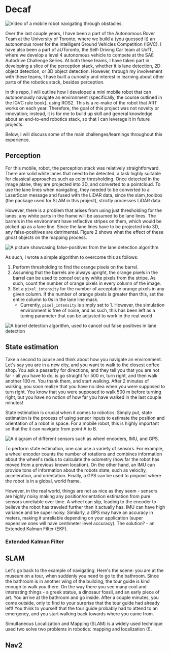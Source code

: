 # Decaf

![Video of a mobile robot navigating through obstacles.](./assets/decaf-nav.gif)

Over the last couple years, I have been a part of the Autonomous Rover Team at the University of Toronto, where we build a (you guessed it) an autonomous rover for the Intelligent Ground Vehicles Competition (IGVC). I have also been a part of aUToronto, the Self-Driving Car team at UofT, where we develop a level 4 autonomous vehicle to compete at the SAE Autodrive Challenge Series. At both these teams, I have taken part in developing a slice of the perception stack, whether it is lane detection, 2D object detection, or 3D object detection. However, through my involvement with these teams, I have built a curiosity and interest in learning about other parts of the robotics stack, besides perception.

In this repo, I will outline how I developed a mini mobile robot that can autonomously navigate an environment (specifically, the course outlined in the IGVC rule book), using ROS2. This is a re-make of the robot that ART works on each year. Therefore, the goal of this project was not novelty or innovation; instead, it is for me to build up skill and general knowledge about an end-to-end robotics stack, so that I can leverage it in future projects.

Below, I will discuss some of the main challenges/learnings throughout this experience.

## Perception
For this mobile, robot, the perception stack was relatively straightforward. There are solid white lanes that need to be detected, a task highly suitable for classical approaches such as color thresholding. Once detected in the image plane, they are projected into 3D, and converted to a pointcloud. To use the lane lines when navigating, they needed to be converted to a LaserScan message and fused with the LiDAR data, since the slam_toolbox (the package used for SLAM in this project), strictly processes LiDAR data.

However, there is a problem that arises from using just thresholding for the lanes: any white parts in the frame will be assumed to be lane lines. The barrels in the environment have reflective stripes on them, which would be picked up as a lane line. Since the lane lines have to be projected into 3D, any false-positives are detrimental. Figure 2 shows what the effect of these _ghost_ objects on the mapping process.

![A picture showcasing false-positives from the lane detection algorithm]()

As such, I wrote a simple algorithm to overcome this as follows:

1. Perform thresholding to find the orange pixels on the barrel.
2. Assuming that the barrels are always upright, the orange pixels in the barrel can be used to _cancel_ out any white pixels from the stripe. As such, count the number of orange pixels in every column of the image.
3. Set a `pixel_intensity` for the number of acceptable orange pixels in any given column. If the number of orange pixels is greater than this, set the entire column to 0s in the lane line mask.
   - Currently, `pixel_intensity` is simply set to 1. However, the simulation environment is free of noise, and as such, this has been left as a tuning parameter that can be adjusted to work in the real world.

![A barrel detection algorithm, used to cancel out false positives in lane detection]() 


## State estimation
Take a second to pause and think about how you navigate an environment. Let's say you are in a new city, and you want to walk to the closest coffee shop. You ask a passerby for directions, and they tell you that you are not far - all you have to do, is go straight for 500 m, turn right, and then walk another 100 m. You thank them, and start walking. After 2 minutes of walking, you soon realize that you have no idea when you were supposed to turn right. You know that you were supposed to walk 500 m before turning right, but you have no notion of how far you have walked in the last couple minutes!

State estimation is crucial when it comes to robotics. Simply put, state estimation is the process of using sensor inputs to estimate the position and orientation of a robot in space. For a mobile robot, this is highly important so that the it can navigate from point A to B. 

![A diagram of different sensors such as wheel encoders, IMU, and GPS.]()

To perform state estimation, one can use a variety of sensors. For example, a wheel encoder counts the number of rotations and combines information about the wheel's radius to calculate the odometry (how far the robot has moved from a previous known location). On the other hand, an IMU can provide tons of information about the robots state, such as velocity, acceleration, and orientation. Finally, a GPS can be used to pinpoint where the robot is in a global, world frame. 

However, in the real world, things are not as nice as they seem - sensors are highly noisy making any position/orientation estimation from pure sensors unreliable over time. A wheel can slip, leading to the encoder to believe the robot has traveled further than it actually has. IMU can have high variance and be super noisy. Similarly, a GPS may have an accuracy in meters, making it unreliable depending on your application (super expensive ones will have centimeter level accuracy). The solution? - an Extended Kalman Filter (EKF).

### Extended Kalman Filter

## SLAM
Let's go back to the example of navigating. Here's the scene: you are at the museum on a tour, when suddenly you need to go to the bathroom. Since the bathroom is in another wing of the building, the tour guide is kind enough to walk you there. On the way there you see many cool and interesting things - a greek statue, a dinosaur fossil, and an early piece of art. You arrive at the bathroom and go inside. After a couple minutes, you come outside, only to find to your surprise that the tour guide had already left! You think to yourself that the tour guide probably had to attend to an emergency, and you start walking back towards where you came from.

Simultaneous Localization and Mapping (SLAM) is a widely used technique used two solve two problems in robotics: mapping and localization (!).


## Nav2







